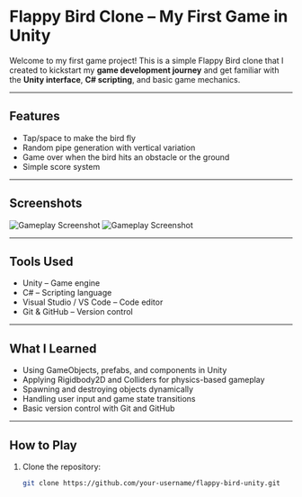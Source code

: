 # Flappy Bird Clone – My First Game in Unity

Welcome to my first game project! This is a simple Flappy Bird clone that I created to kickstart my **game development journey** and get familiar with the **Unity interface**, **C# scripting**, and basic game mechanics.

---

## Features

- Tap/space to make the bird fly
- Random pipe generation with vertical variation
- Game over when the bird hits an obstacle or the ground
- Simple score system

---

## Screenshots


![Gameplay Screenshot]([output/game%play%screen.png](https://github.com/sidabdullah22/flappy-bird/blob/main/output/game%20over%20screen.png))
![Gameplay Screenshot]([output/game%over%screen.png](https://github.com/sidabdullah22/flappy-bird/blob/main/output/game%20over%20screen.png))


---

## Tools Used

- Unity – Game engine
- C# – Scripting language
- Visual Studio / VS Code – Code editor
- Git & GitHub – Version control

---

## What I Learned

- Using GameObjects, prefabs, and components in Unity  
- Applying Rigidbody2D and Colliders for physics-based gameplay  
- Spawning and destroying objects dynamically  
- Handling user input and game state transitions  
- Basic version control with Git and GitHub

---

## How to Play

1. Clone the repository:
   ```bash
   git clone https://github.com/your-username/flappy-bird-unity.git
